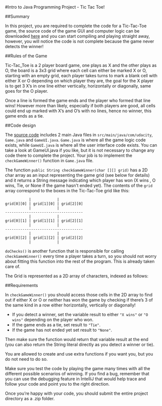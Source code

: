 #Intro to Java Programming Project - Tic Tac Toe!


##Summary

In this project, you are required to complete the code for a Tic-Tac-Toe game, the source code of the game GUI and computer logic can be downloaded [here](https://github.com/udacity/ud282) and you can start compiling and playing straight away, however, you will notice the code is not complete because the game never detects the winner!


##Rules of the Game

Tic-Tac_Toe is a 2 player board game, one plays as X and the other plays as O, the board is a 3x3 grid where each cell can either be marked X or O, starting with an empty grid, each player takes turns to mark a blank cell with either X or O depending on which player they are, the goal for the X player is to get 3 X’s in one line either vertically, horizontally or diagonally, same goes for the O player.

Once a line is formed the game ends and the player who formed that line wins! However more than likely, especially if both players are good, all cells could end up marked with X’s and O’s with no lines, hence no winner, this game ends as a tie.


##Code design

The [source code](https://github.com/udacity/ud282/tree/master/Project%201%20-%20TicTacToe) includes 2 main Java files in `src/main/java/com/udacity`, `Game.java` and `GameUI.java`.  `Game.java` is where all the game logic code exists, while `GameUI.java` is where all the user interface code exists.  You can take a look at GameUI.java if you like, but it is not necessary to change any code there to complete the project.  Your job is to implement the `checkGameWinner()` function in `Game.java` file.

The function `public String checkGameWinner(char [][] grid)` has a 2D char array as an input representing the game grid (see below for details) and it returns a String message indicating which player has won (X wins , O wins, Tie, or None if the game hasn't ended yet).  The contents of the `grid` array correspond to the boxes in the Tic-Tac-Toe grid like this:

               |            |
    grid[0][0] | grid[1][0] | grid[2][0]
               |            |
    ------------------------------------
               |            |
    grid[0][1] | grid[1][1] | grid[2][1]
               |            |
    ------------------------------------
               |            |
    grid[0][2] | grid[1][2] | grid[2][2]
               |            |


`doChecks()` is another function that is responsible for calling `checkGameWinner()` every time a player takes a turn, so you should not worry about fitting this function into the rest of the program.  This is already taken care of.

The Grid is represented as a 2D array of characters, indexed as follows:


##Requirements

In `checkGameWinner()` you should access those cells in the 2D array to find out if either X or O or neither has won the game by checking if there’s 3 of the same kind in a row either horizontally, vertically or diagonally!

- If you detect a winner, set the variable result to either `"X wins"` or `"O wins"` depending on the player who won.
- If the game ends as a tie, set result to `"Tie"`.
- If the game has not ended yet set result to `"None"`.

Then make sure the function would return that variable result at the end (you can also return the String literal directly as you detect a winner or tie).

You are allowed to create and use extra functions if you want you, but you do not need to do so.

Make sure you test the code by playing the game many times with all the different possible scenarios of winning. If you find a bug, remember that you can use the debugging feature in IntelliJ that would help trace and follow your code and point you to the right direction.

Once you’re happy with your code, you should submit the entire project directory as a .zip folder.